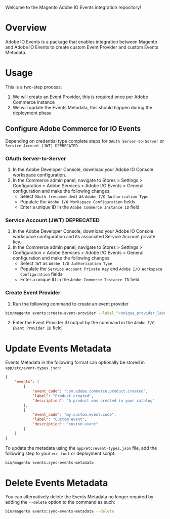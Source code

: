 Welcome to the Magento Adobe IO Events integration repository!

# Overview

Adobe IO Events is a package that enables integration between Magento and Adobe IO Events to create custom Event
Provider and custom Events Metadata.

# Usage

This is a two-step process:
1. We will create an Event Provider, this is required once per Adobe Commerce instance
2. We will update the Events Metadata, this should happen during the deployment phase

## Configure Adobe Commerce for IO Events

Depending on credential type complete steps for `OAuth Server-to-Server` or `Service Account (JWT) DEPRECATED`

### OAuth Server-to-Server

1. In the Adobe Developer Console, download your Adobe IO Console workspace configuration.
2. In the Commerce admin panel, navigate to Stores > Settings > Configuration > Adobe Services > Adobe I/O Events > General configuration and make the following changes:
    - Select `OAuth (recommended)` as  `Adobe I/O Authorization Type`
    - Populate the `Adobe I/O Workspace Configuration` fields
    - Enter a unique ID  in the `Adobe Commerce Instance ID` field

### Service Account (JWT) DEPRECATED

1. In the Adobe Developer Console, download your Adobe IO Console workspace configuration and its associated Service Account private key.
2. In the Commerce admin panel, navigate to Stores > Settings > Configuration > Adobe Services > Adobe I/O Events > General configuration and make the following changes:
    - Select `JWT` as  `Adobe I/O Authorization Type`
    - Populate the `Service Account Private Key` and `Adobe I/O Workspace Configuration` fields
    - Enter a unique ID  in the `Adobe Commerce Instance ID` field

### Create Event Provider

1. Run the following command to create an event provider
```bash
bin/magento events:create-event-provider --label "<unique_provider_label>" --description "<provider description>"
````
2. Enter the Event Provider ID output by the command in the `Adobe I/O Event Provider ID` field

# Update Events Metadata
Events Metadata in the following format can optionally be stored in `app/etc/event-types.json`:

```json
{
    "events": [
        {
            "event_code": "com.adobe.commerce.product.created",
            "label": "Product created",
            "description": "A product was created in your catalog"
        },
        {
            "event_code": "my.custom.event.code",
            "label": "Custom event",
            "description": "custom event"
        }
    ]
}
```

To update the metadata using the `app/etc/event-types.json` file, add the following step to your `ece-tool` or deployment script:
```bash
bin/magento events:sync-events-metadata
```

# Delete Events Metadata

You can alternatively delete the Events Metadata no longer required by adding the `--delete` option to the command as such:

```bash
bin/magento events:sync-events-metadata --delete
```
